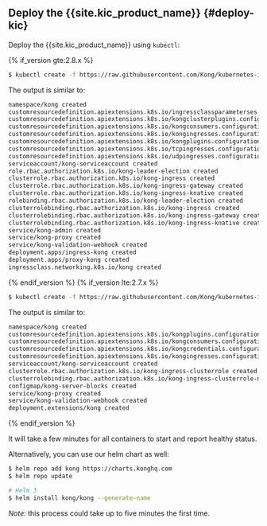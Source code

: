 ## Deploy the {{site.kic_product_name}} {#deploy-kic}

Deploy the {{site.kic_product_name}} using `kubectl`:

{% if_version gte:2.8.x %}
```bash
$ kubectl create -f https://raw.githubusercontent.com/Kong/kubernetes-ingress-controller/v{{ include.version }}/deploy/single/all-in-one-dbless.yaml
```
The output is similar to:
```bash
namespace/kong created
customresourcedefinition.apiextensions.k8s.io/ingressclassparameterses.configuration.konghq.com created
customresourcedefinition.apiextensions.k8s.io/kongclusterplugins.configuration.konghq.com created
customresourcedefinition.apiextensions.k8s.io/kongconsumers.configuration.konghq.com created
customresourcedefinition.apiextensions.k8s.io/kongingresses.configuration.konghq.com created
customresourcedefinition.apiextensions.k8s.io/kongplugins.configuration.konghq.com created
customresourcedefinition.apiextensions.k8s.io/tcpingresses.configuration.konghq.com created
customresourcedefinition.apiextensions.k8s.io/udpingresses.configuration.konghq.com created
serviceaccount/kong-serviceaccount created
role.rbac.authorization.k8s.io/kong-leader-election created
clusterrole.rbac.authorization.k8s.io/kong-ingress created
clusterrole.rbac.authorization.k8s.io/kong-ingress-gateway created
clusterrole.rbac.authorization.k8s.io/kong-ingress-knative created
rolebinding.rbac.authorization.k8s.io/kong-leader-election created
clusterrolebinding.rbac.authorization.k8s.io/kong-ingress created
clusterrolebinding.rbac.authorization.k8s.io/kong-ingress-gateway created
clusterrolebinding.rbac.authorization.k8s.io/kong-ingress-knative created
service/kong-admin created
service/kong-proxy created
service/kong-validation-webhook created
deployment.apps/ingress-kong created
deployment.apps/proxy-kong created
ingressclass.networking.k8s.io/kong created
```
{% endif_version %}
{% if_version lte:2.7.x %}
```bash
$ kubectl create -f https://raw.githubusercontent.com/Kong/kubernetes-ingress-controller/v{{ page.version }}/deploy/single/all-in-one-dbless.yaml
```
The output is similar to:
```bash
namespace/kong created
customresourcedefinition.apiextensions.k8s.io/kongplugins.configuration.konghq.com created
customresourcedefinition.apiextensions.k8s.io/kongconsumers.configuration.konghq.com created
customresourcedefinition.apiextensions.k8s.io/kongcredentials.configuration.konghq.com created
customresourcedefinition.apiextensions.k8s.io/kongingresses.configuration.konghq.com created
serviceaccount/kong-serviceaccount created
clusterrole.rbac.authorization.k8s.io/kong-ingress-clusterrole created
clusterrolebinding.rbac.authorization.k8s.io/kong-ingress-clusterrole-nisa-binding created
configmap/kong-server-blocks created
service/kong-proxy created
service/kong-validation-webhook created
deployment.extensions/kong created
```
{% endif_version %}

It will take a few minutes for all containers to start and report
healthy status.

Alternatively, you can use our helm chart as well:

```bash
$ helm repo add kong https://charts.konghq.com
$ helm repo update

# Helm 3
$ helm install kong/kong --generate-name
```

*Note:* this process could take up to five minutes the first time.
